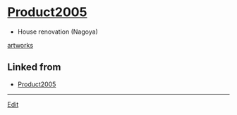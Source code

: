 ---
---
# [Product2005](Product2005)


* House renovation (Nagoya)

[artworks](artworks) 


## Linked from

* [Product2005](Product2005.md)


----
[Edit](https://github.com/vitroid/vitroid.github.io/edit/master/MD/Product2005.md)
